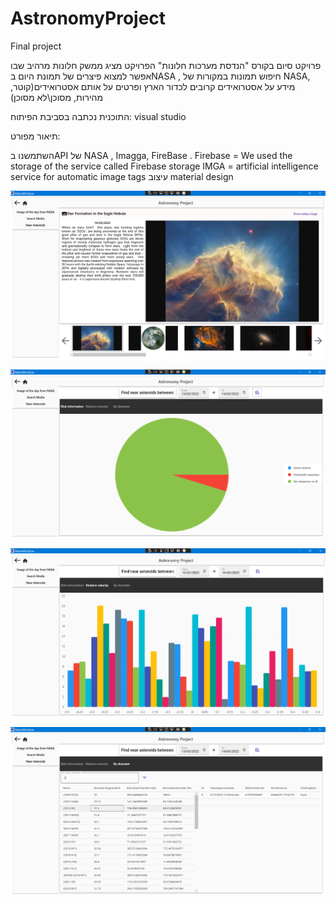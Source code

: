 # AstronomyProject
Final project

פרויקט סיום בקורס "הנדסת מערכות חלונות"
הפרויקט מציג ממשק חלונות מרהיב שבו אפשר למצוא פיצרים של תמונת היום בNASA , חיפוש תמונות במקורות של NASA, מידע על אסטרואידים קרובים לכדור הארץ ופרטים על אותם אסטרואידים(קוטר, מהירות, מסוכן\לא מסוכן) 

התוכנית נכתבה בסביבת הפיתוח: visual studio



תיאור מפורט:

השתמשנו בAPI של NASA , Imagga, FireBase .
Firebase = We used the storage of the service called Firebase storage
IMGA = artificial intelligence service for automatic image tags 
עיצוב material design



![alt text](https://github.com/yosfhaim0/AstronomyProject/blob/main/AstronomyProject/Testing/%D7%A6%D7%99%D7%9C%D7%95%D7%9D%20%D7%9E%D7%A1%D7%9A%202022-03-14%20215009.png?raw=true)


![alt text](https://github.com/yosfhaim0/AstronomyProject/blob/main/AstronomyProject/Testing/%D7%A6%D7%99%D7%9C%D7%95%D7%9D%20%D7%9E%D7%A1%D7%9A%202022-03-14%20215240.png?raw=true)



![alt text](https://github.com/yosfhaim0/AstronomyProject/blob/main/AstronomyProject/Testing/%D7%A6%D7%99%D7%9C%D7%95%D7%9D%20%D7%9E%D7%A1%D7%9A%202022-03-14%20215256.png?raw=true)



![alt text](https://github.com/yosfhaim0/AstronomyProject/blob/main/AstronomyProject/Testing/%D7%A6%D7%99%D7%9C%D7%95%D7%9D%20%D7%9E%D7%A1%D7%9A%202022-03-14%20215315.png?raw=true)
